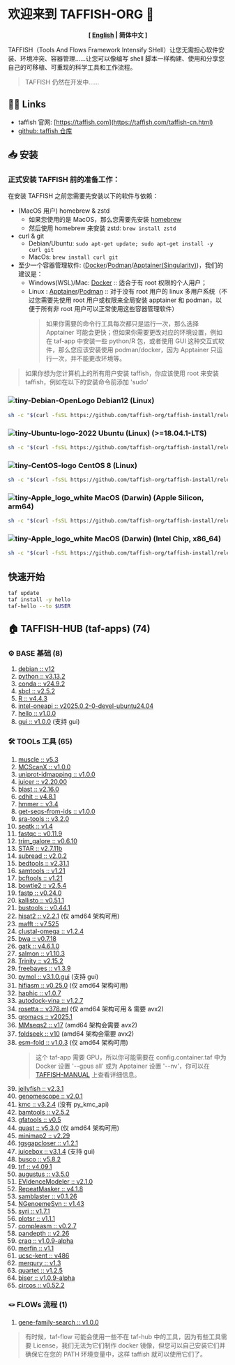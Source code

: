 # 欢迎来到 TAFFISH-ORG 👋

<p align="center"><strong>[ <a href="./README.md">English</a> | 简体中文 ]</strong></p>

TAFFISH（Tools And Flows Framework Intensify SHell）让您无需担心软件安装、环境冲突、容器管理……让您可以像编写 shell 脚本一样构建、使用和分享您自己的可移植、可重现的科学工具和工作流程。
> TAFFISH 仍然在开发中……



## ⛓️‍💥 Links
- taffish 官网: [https://taffish.com](https://taffish.com/taffish-cn.html)
- [github: taffish 仓库](https://github.com/taffish-org/taffish-hub)



## 📥 安装

### 正式安装 TAFFISH 前的准备工作：
在安装 TAFFISH 之前您需要先安装以下的软件与依赖：
- (MacOS 用户) homebrew & zstd
  - 如果您使用的是 MacOS，那么您需要先安装 [homebrew](https://brew.sh/zh-cn/)
  - 然后使用 homebrew 来安装 zstd: `brew install zstd`
- curl & git
  - Debian/Ubuntu: `sudo apt-get update; sudo apt-get install -y curl git`
  - MacOs: `brew install curl git`
- 至少一个容器管理软件: ([Docker](https://www.docker.com/)/[Podman](https://podman.io/)/[Apptainer(Singularity)](https://apptainer.org/index.html))，我们的建议是：
  - Windows(WSL)/Mac: [Docker](https://www.docker.com/) :: 适合于有 root 权限的个人用户；
  - Linux : [Apptainer](https://apptainer.org/index.html)/[Podman](https://podman.io/) :: 对于没有 root 用户的 linux 多用户系统（不过您需要先使用 root 用户或权限来全局安装 apptainer 和 podman，以便于所有非 root 用户可以正常使用这些容器管理软件）
    > 如果你需要的命令行工具每次都只是运行一次，那么选择 Apptainer 可能会更快；但如果你需要更改对应的环境设置，例如在 taf-app 中安装一些 python/R 包，或者使用 GUI 这种交互式软件，那么您应该安装使用 podman/docker，因为 Apptainer 只运行一次，并不能更改环境等。

> 如果你想为您计算机上的所有用户安装 taffish，你应该使用 root 来安装 taffish，例如在以下的安装命令前添加 'sudo'

### ![tiny-Debian-OpenLogo](https://github.com/user-attachments/assets/fc2e8de9-fbfc-4675-8d37-5181474be5b3) Debian12 (Linux)

```bash
sh -c "$(curl -fsSL https://github.com/taffish-org/taffish-install/releases/download/latest/install-taffish-debian12-amd64-beta.sh)" -n
```

### ![tiny-Ubuntu-logo-2022](https://github.com/user-attachments/assets/fcdbcd66-0fe8-42a9-bf44-714c24d0fbdf) Ubuntu (Linux) (>=18.04.1-LTS)

```bash
sh -c "$(curl -fsSL https://github.com/taffish-org/taffish-install/releases/download/latest/install-taffish-ubuntu-amd64-beta.sh)" -n
```

### ![tiny-CentOS-logo](https://github.com/user-attachments/assets/676ffdc2-2f42-4fe1-b6b7-334b84b155f3) CentOS 8 (Linux)

```bash
sh -c "$(curl -fsSL https://github.com/taffish-org/taffish-install/releases/download/latest/install-taffish-centos8-amd64-beta.sh)" -n
```

### ![tiny-Apple_logo_white](https://github.com/user-attachments/assets/36d1ec28-1577-4cd0-a10a-cdaf08952771) MacOS (Darwin) (Apple Silicon, arm64)

```bash
sh -c "$(curl -fsSL https://github.com/taffish-org/taffish-install/releases/download/latest/install-taffish-darwin-arm64-beta.sh)" -n
```

### ![tiny-Apple_logo_white](https://github.com/user-attachments/assets/36d1ec28-1577-4cd0-a10a-cdaf08952771) MacOS (Darwin) (Intel Chip, x86_64)

```bash
sh -c "$(curl -fsSL https://github.com/taffish-org/taffish-install/releases/download/latest/install-taffish-darwin-amd64-beta.sh)" -n
```



## 快速开始

```bash
taf update
taf install -y hello
taf-hello --to $USER
```



## 🏠 TAFFISH-HUB (taf-apps) (74)

### ⚙️ BASE 基础 (8)
1. [debian :: v12](https://github.com/taffish-org/debian)
2. [python :: v3.13.2](https://github.com/taffish-org/python)
3. [conda :: v24.9.2](https://github.com/taffish-org/conda)
4. [sbcl :: v2.5.2](https://github.com/taffish-org/sbcl)
5. [R :: v4.4.3](https://github.com/taffish-org/R)
6. [intel-oneapi :: v2025.0.2-0-devel-ubuntu24.04](https://github.com/taffish-org/intel-oneapi)
7. [hello :: v1.0.0](https://github.com/taffish-org/hello)
8. [gui :: v1.0.0](https://github.com/taffish-org/gui) (支持 gui)

### 🛠️ TOOLs 工具 (65)
1. [muscle :: v5.3](https://github.com/taffish-org/muscle)
2. [MCScanX :: v1.0.0](https://github.com/taffish-org/MCScanX)
3. [uniprot-idmapping :: v1.0.0](https://github.com/taffish-org/uniprot-idmapping)
4. [juicer :: v2.20.00](https://github.com/taffish-org/juicer)
5. [blast :: v2.16.0](https://github.com/taffish-org/blast)
6. [cdhit :: v4.8.1](https://github.com/taffish-org/cdhit)
7. [hmmer :: v3.4](https://github.com/taffish-org/hmmer)
8. [get-seqs-from-ids :: v1.0.0](https://github.com/taffish-org/get-seqs-from-ids)
9. [sra-tools :: v3.2.0](https://github.com/taffish-org/sra-tools)
10. [seqtk :: v1.4](https://github.com/taffish-org/seqtk)
11. [fastqc :: v0.11.9](https://github.com/taffish-org/fastqc)
12. [trim_galore :: v0.6.10](https://github.com/taffish-org/trim_galore)
13. [STAR :: v2.7.11b](https://github.com/taffish-org/STAR)
14. [subread :: v2.0.2](https://github.com/taffish-org/subread)
15. [bedtools :: v2.31.1](https://github.com/taffish-org/bedtools)
16. [samtools :: v1.21](https://github.com/taffish-org/samtools)
17. [bcftools :: v1.21](https://github.com/taffish-org/bcftools)
18. [bowtie2 :: v2.5.4](https://github.com/taffish-org/bowtie2)
19. [fastp :: v0.24.0](https://github.com/taffish-org/fastp)
20. [kallisto :: v0.51.1](https://github.com/taffish-org/kallisto)
21. [bustools :: v0.44.1](https://github.com/taffish-org/bustools)
22. [hisat2 :: v2.2.1](https://github.com/taffish-org/hisat2) (仅 amd64 架构可用)
23. [mafft :: v7.525](https://github.com/taffish-org/mafft)
24. [clustal-omega :: v1.2.4](https://github.com/taffish-org/clustal-omega)
25. [bwa :: v0.7.18](https://github.com/taffish-org/bwa)
26. [gatk :: v4.6.1.0](https://github.com/taffish-org/gatk)
27. [salmon :: v1.10.3](https://github.com/taffish-org/salmon)
28. [Trinity :: v2.15.2](https://github.com/taffish-org/Trinity)
29. [freebayes :: v1.3.9](https://github.com/taffish-org/freebayes)
30. [pymol :: v3.1.0.gui](https://github.com/taffish-org/pymol) (支持 gui)
31. [hifiasm :: v0.25.0](https://github.com/taffish-org/hifiasm) (仅 amd64 架构可用)
32. [haphic :: v1.0.7](https://github.com/taffish-org/haphic)
33. [autodock-vina :: v1.2.7](https://github.com/taffish-org/autodock-vina)
34. [rosetta :: v378.ml](https://github.com/taffish-org/rosetta) (仅 amd64 架构可用 & 需要 avx2)
35. [gromacs :: v2025.1](https://github.com/taffish-org/gromacs)
36. [MMseqs2 :: v17](https://github.com/taffish-org/MMseqs2) (amd64 架构会需要 avx2)
37. [foldseek :: v10](https://github.com/taffish-org/foldseek) (amd64 架构会需要 avx2)
38. [esm-fold :: v1.0.3](https://github.com/taffish-org/esm-fold) (仅 amd64 架构可用)
    > 这个 taf-app 需要 GPU，所以你可能需要在 config.container.taf 中为 Docker 设置 '--gpus all' 或为 Apptainer 设置 '--nv'，你可以在 [TAFFISH-MANUAL](https://taffish.com/docs.html) 上查看详细信息。
39. [jellyfish :: v2.3.1](https://github.com/taffish-org/jellyfish)
40. [genomescope :: v2.0.1](https://github.com/taffish-org/genomescope)
41. [kmc :: v3.2.4](https://github.com/taffish-org/kmc) (没有 py_kmc_api)
42. [bamtools :: v2.5.2](https://github.com/taffish-org/bamtools)
43. [gfatools :: v0.5](https://github.com/taffish-org/gfatools)
44. [quast :: v5.3.0](https://github.com/taffish-org/quast) (仅 amd64 架构可用)
45. [minimap2 :: v2.29](https://github.com/taffish-org/minimap2)
46. [tgsgapcloser :: v1.2.1](https://github.com/taffish-org/tgsgapcloser)
47. [juicebox :: v3.1.4](https://github.com/taffish-org/juicebox) (支持 gui)
48. [busco :: v5.8.2](https://github.com/taffish-org/busco)
49. [trf :: v4.09.1](https://github.com/taffish-org/trf)
50. [augustus :: v3.5.0](https://github.com/taffish-org/augustus)
51. [EVidenceModeler :: v2.1.0](https://github.com/taffish-org/EVidenceModeler)
52. [RepeatMasker :: v4.1.8](https://github.com/taffish-org/RepeatMasker)
53. [samblaster :: v0.1.26](https://github.com/taffish-org/samblaster)
54. [NGenoemeSyn :: v1.43](https://github.com/taffish-org/NGenomeSyn)
55. [syri :: v1.7.1](https://github.com/taffish-org/syri)
56. [plotsr :: v1.1.1](https://github.com/taffish-org/plotsr)
57. [compleasm :: v0.2.7](https://github.com/taffish-org/compleasm)
58. [pandepth :: v2.26](https://github.com/taffish-org/pandepth)
59. [craq :: v1.0.9-alpha](https://github.com/taffish-org/craq)
60. [merfin :: v1.1](https://github.com/taffish-org/merfin)
61. [ucsc-kent :: v486](https://github.com/taffish-org/ucsc-kent)
62. [merqury :: v1.3](https://github.com/taffish-org/merqury)
63. [quartet :: v1.2.5](https://github.com/taffish-org/quartet)
64. [biser :: v1.0.9-alpha](https://github.com/taffish-org/biser)
65. [circos :: v0.52.2](https://github.com/taffish-org/circos)

### 🪢 FLOWs 流程 (1)
1. [gene-family-search :: v1.0.0](https://github.com/taffish-org/gene-family-search)

> 有时候，taf-flow 可能会使用一些不在 taf-hub 中的工具，因为有些工具需要 License，我们无法为它们制作 docker 镜像，但您可以自己安装它们并确保它在您的 PATH 环境变量中，这样 taffish 就可以使用它们了。
